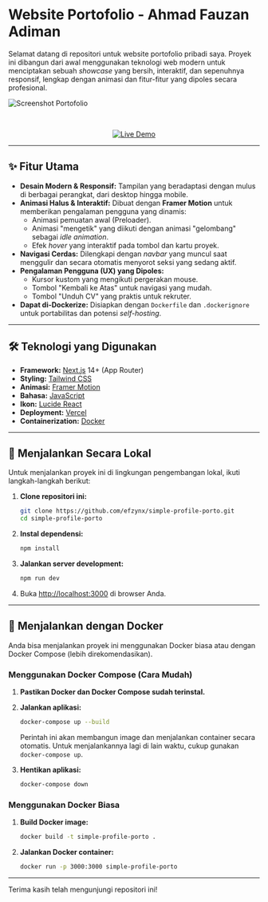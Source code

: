 # Website Portofolio - Ahmad Fauzan Adiman

Selamat datang di repositori untuk website portofolio pribadi saya. Proyek ini dibangun dari awal menggunakan teknologi web modern untuk menciptakan sebuah *showcase* yang bersih, interaktif, dan sepenuhnya responsif, lengkap dengan animasi dan fitur-fitur yang dipoles secara profesional.

![Screenshot Portofolio](https://i.ibb.co/JRm2FCdr/6212984504121935034.jpg)


</br>

<p align="center">
  <a href="https://www.efzyn.my.id/" target="_blank">
    <img src="https://img.shields.io/badge/Lihat%20Live%20Demo-000000?style=for-the-badge&logo=vercel&logoColor=white" alt="Live Demo"/>
  </a>
</p>

---

## ✨ Fitur Utama

-   **Desain Modern & Responsif:** Tampilan yang beradaptasi dengan mulus di berbagai perangkat, dari desktop hingga mobile.
-   **Animasi Halus & Interaktif:** Dibuat dengan **Framer Motion** untuk memberikan pengalaman pengguna yang dinamis:
    -   Animasi pemuatan awal (Preloader).
    -   Animasi "mengetik" yang diikuti dengan animasi "gelombang" sebagai *idle animation*.
    -   Efek *hover* yang interaktif pada tombol dan kartu proyek.
-   **Navigasi Cerdas:** Dilengkapi dengan *navbar* yang muncul saat menggulir dan secara otomatis menyorot seksi yang sedang aktif.
-   **Pengalaman Pengguna (UX) yang Dipoles:**
    -   Kursor kustom yang mengikuti pergerakan mouse.
    -   Tombol "Kembali ke Atas" untuk navigasi yang mudah.
    -   Tombol "Unduh CV" yang praktis untuk rekruter.
-   **Dapat di-Dockerize:** Disiapkan dengan `Dockerfile` dan `.dockerignore` untuk portabilitas dan potensi *self-hosting*.

---

## 🛠️ Teknologi yang Digunakan

-   **Framework:** [Next.js](https://nextjs.org/) 14+ (App Router)
-   **Styling:** [Tailwind CSS](https://tailwindcss.com/)
-   **Animasi:** [Framer Motion](https://www.framer.com/motion/)
-   **Bahasa:** [JavaScript](https://id.wikipedia.org/wiki/JavaScript)
-   **Ikon:** [Lucide React](https://lucide.dev/)
-   **Deployment:** [Vercel](https://vercel.com/)
-   **Containerization:** [Docker](https://www.docker.com/)

---

## 🚀 Menjalankan Secara Lokal

Untuk menjalankan proyek ini di lingkungan pengembangan lokal, ikuti langkah-langkah berikut:

1.  **Clone repositori ini:**
    ```bash
    git clone https://github.com/efzynx/simple-profile-porto.git
    cd simple-profile-porto
    ```

2.  **Instal dependensi:**
    ```bash
    npm install
    ```

3.  **Jalankan server development:**
    ```bash
    npm run dev
    ```

4.  Buka [http://localhost:3000](http://localhost:3000) di browser Anda.

---

## 🐳 Menjalankan dengan Docker

Anda bisa menjalankan proyek ini menggunakan Docker biasa atau dengan Docker Compose (lebih direkomendasikan).

### Menggunakan Docker Compose (Cara Mudah)

1.  **Pastikan Docker dan Docker Compose sudah terinstal.**

2.  **Jalankan aplikasi:**
    ```bash
    docker-compose up --build
    ```
    Perintah ini akan membangun image dan menjalankan container secara otomatis. Untuk menjalankannya lagi di lain waktu, cukup gunakan `docker-compose up`.

3.  **Hentikan aplikasi:**
    ```bash
    docker-compose down
    ```

### Menggunakan Docker Biasa

1.  **Build Docker image:**
    ```bash
    docker build -t simple-profile-porto .
    ```

2.  **Jalankan Docker container:**
    ```bash
    docker run -p 3000:3000 simple-profile-porto
    ```

---

Terima kasih telah mengunjungi repositori ini!
